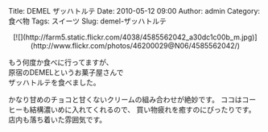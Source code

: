 Title: DEMEL ザッハトルテ
Date: 2010-05-12 09:00
Author: admin
Category: 食べ物
Tags: スイーツ
Slug: demel-ザッハトルテ

<p>
<center>
[![](http://farm5.static.flickr.com/4038/4585562042_a30dc1c00b_m.jpg)](http://www.flickr.com/photos/46200029@N06/4585562042/)

</center>
  
もう何度か食べに行ってますが、  
原宿のDEMELというお菓子屋さんで  
ザッハトルテを食べました。

</p>
かなり甘めのチョコと甘くないクリームの組み合わせが絶妙です。  
ココはコーヒーも結構濃いめに入れてくれるので、  
買い物疲れを癒すのにぴったりです。  
店内も落ち着いた雰囲気です。
